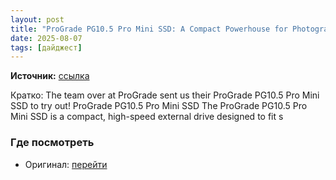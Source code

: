 ```yaml
---
layout: post
title: "ProGrade PG10.5 Pro Mini SSD: A Compact Powerhouse for Photographers!"
date: 2025-08-07
tags: [дайджест]
---
```


**Источник:** [ссылка](https://digital-photography-school.com/prograde-pg10-5-pro-mini-ssd-a-compact-powerhouse-for-photographers/)

Кратко: The team over at ProGrade sent us their ProGrade PG10.5 Pro Mini SSD to try out! ProGrade PG10.5 Pro Mini SSD The ProGrade PG10.5 Pro Mini SSD is a compact, high-speed external drive designed to fit s

### Где посмотреть
- Оригинал: [перейти]({link})
